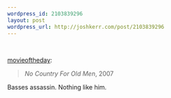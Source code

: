 ```yaml
--- 
wordpress_id: 2103839296
layout: post
wordpress_url: http://joshkerr.com/post/2103839296
---
```

<img src="http://joshkerr.tumblr.com/photo/1280/2103839296/1/tumblr_lcx4p6Lc9T1qziyd9" alt=""/><br/><br/><p><a href="http://movieoftheday.tumblr.com/post/2100147424/no-country-for-old-men-2007" class="tumblr_blog">movieoftheday</a>:</p>

<blockquote><p><em>No Country For Old Men</em>, 2007</p></blockquote>

<p>Basses assassin.  Nothing like him.</p>
